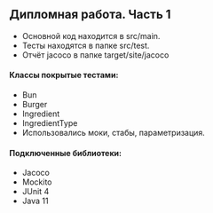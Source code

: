 ## Дипломная работа. Часть 1

- Основной код находится в src/main.
- Тесты находятся в папке src/test.
- Отчёт jacoco в папке target/site/jacoco
 

#### Классы покрытые тестами:
- Bun
- Burger
- Ingredient
- IngredientType
- Использовались моки, стабы, параметризация.


#### Подключенные библиотеки:

- Jacoco
- Mockito
- JUnit 4
- Java 11

